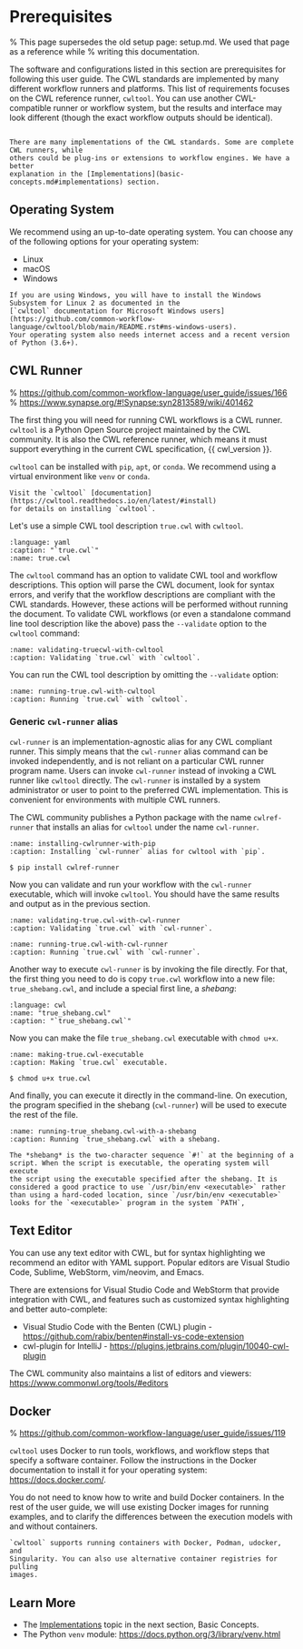 # Prerequisites

% This page supersedes the old setup page: setup.md. We used that page as a reference while
% writing this documentation.

The software and configurations listed in this section are prerequisites for
following this user guide. The CWL standards are implemented by many different
workflow runners and platforms. This list of requirements focuses on the CWL reference runner,
`cwltool`. You can use another CWL-compatible runner or workflow system, but the results and
interface may look different (though the exact workflow outputs should be identical).

```{admonition} CWL Implementations

There are many implementations of the CWL standards. Some are complete CWL runners, while
others could be plug-ins or extensions to workflow engines. We have a better
explanation in the [Implementations](basic-concepts.md#implementations) section.
```

## Operating System

We recommend using an up-to-date operating system. You can choose any
of the following options for your operating system:

- Linux
- macOS
- Windows

```{note}
If you are using Windows, you will have to install the Windows Subsystem for Linux 2 as documented in the
[`cwltool` documentation for Microsoft Windows users](https://github.com/common-workflow-language/cwltool/blob/main/README.rst#ms-windows-users).
Your operating system also needs internet access and a recent version of Python (3.6+).
```

## CWL Runner

% https://github.com/common-workflow-language/user_guide/issues/166
% https://www.synapse.org/#!Synapse:syn2813589/wiki/401462

The first thing you will need for running CWL workflows is a CWL runner.
`cwltool` is a Python Open Source project maintained by the CWL community. It
is also the CWL reference runner, which means it must support everything in the
current CWL specification, {{ cwl_version }}.

`cwltool` can be installed with `pip`, `apt`, or `conda`. We recommend using a virtual environment
like `venv` or `conda`.

```{note}
Visit the `cwltool` [documentation](https://cwltool.readthedocs.io/en/latest/#install)
for details on installing `cwltool`.
```

Let's use a simple CWL tool description `true.cwl` with `cwltool`.

```{literalinclude} /_includes/cwl/true.cwl
:language: yaml
:caption: "`true.cwl`"
:name: true.cwl
```

The `cwltool` command has an option to validate CWL tool and workflow descriptions. This option will parse the
CWL document, look for syntax errors, and verify that the workflow descriptions are compliant
with the CWL standards. However, these actions will be performed without running the document. To validate CWL workflows (or even a
standalone command line tool description like the above) pass the `--validate` option
to the `cwltool` command:

```{runcmd} cwltool --validate true.cwl
:name: validating-truecwl-with-cwltool
:caption: Validating `true.cwl` with `cwltool`.
```

You can run the CWL tool description by omitting the `--validate` option:

```{runcmd} cwltool true.cwl
:name: running-true.cwl-with-cwltool
:caption: Running `true.cwl` with `cwltool`.
```

### Generic ``cwl-runner`` alias

`cwl-runner` is an implementation-agnostic alias for any CWL compliant runner. This simply means
that the `cwl-runner` alias command can be invoked independently, and is not reliant on a particular
CWL runner program name.
Users can invoke `cwl-runner` instead of invoking a CWL runner like `cwltool`
directly. The `cwl-runner` is installed by a system administrator or user to point to the preferred
CWL implementation.
This is convenient for environments with multiple CWL runners.

The CWL community publishes a Python package with the name `cwlref-runner` that installs
an alias for `cwltool` under the name `cwl-runner`.

```{code-block} console
:name: installing-cwlrunner-with-pip
:caption: Installing `cwl-runner` alias for cwltool with `pip`.

$ pip install cwlref-runner
```

Now you can validate and run your workflow with the `cwl-runner` executable,
which will invoke `cwltool`. You should have the same results and output
as in the previous section.

```{runcmd} cwl-runner --validate true.cwl
:name: validating-true.cwl-with-cwl-runner
:caption: Validating `true.cwl` with `cwl-runner`.
```

```{runcmd} cwl-runner true.cwl
:name: running-true.cwl-with-cwl-runner
:caption: Running `true.cwl` with `cwl-runner`.
```

Another way to execute `cwl-runner` is by invoking the file directly. For that,
the first thing you need to do is copy `true.cwl` workflow into a new file:
`true_shebang.cwl`, and include a special first line, a *shebang*:

```{literalinclude} /_includes/cwl/true_shebang.cwl
:language: cwl
:name: "true_shebang.cwl"
:caption: "`true_shebang.cwl`"
```

Now you can make the file `true_shebang.cwl` executable with `chmod u+x`.

```{code-block} console
:name: making-true.cwl-executable
:caption: Making `true.cwl` executable.

$ chmod u+x true.cwl
```

And finally, you can execute it directly in the command-line. On execution, the program
specified in the shebang (`cwl-runner`) will be used to execute the
rest of the file.

```{runcmd} ./true_shebang.cwl
:name: running-true_shebang.cwl-with-a-shebang
:caption: Running `true_shebang.cwl` with a shebang.
```

```{note}
The *shebang* is the two-character sequence `#!` at the beginning of a
script. When the script is executable, the operating system will execute
the script using the executable specified after the shebang. It is
considered a good practice to use `/usr/bin/env <executable>` rather than using a hard-coded location, since `/usr/bin/env <executable>`
looks for the `<executable>` program in the system `PATH`,
```

## Text Editor

You can use any text editor with CWL, but for syntax highlighting we recommend
an editor with YAML support. Popular editors are Visual Studio Code, Sublime,
WebStorm, vim/neovim, and Emacs.

There are extensions for Visual Studio Code and WebStorm that provide
integration with CWL, and features such as customized syntax highlighting and better
auto-complete:

- Visual Studio Code with the Benten (CWL) plugin - <https://github.com/rabix/benten#install-vs-code-extension>
- cwl-plugin for IntelliJ - <https://plugins.jetbrains.com/plugin/10040-cwl-plugin>

The CWL community also maintains a list of editors and viewers:
<https://www.commonwl.org/tools/#editors>

## Docker

% https://github.com/common-workflow-language/user_guide/issues/119

`cwltool` uses Docker to run tools, workflows, and workflow steps that specify a software container.
Follow the instructions in the Docker documentation to install it for your
operating system: <https://docs.docker.com/>.

You do not need to know how to write and build Docker containers. In the
rest of the user guide, we will use existing Docker images for running
examples, and to clarify the differences between the execution models
with and without containers.

```{note}
`cwltool` supports running containers with Docker, Podman, udocker, and
Singularity. You can also use alternative container registries for pulling
images.
```

## Learn More

- The [Implementations](basic-concepts.md#implementations) topic in the next section, Basic Concepts.
- The Python `venv` module: <https://docs.python.org/3/library/venv.html>
